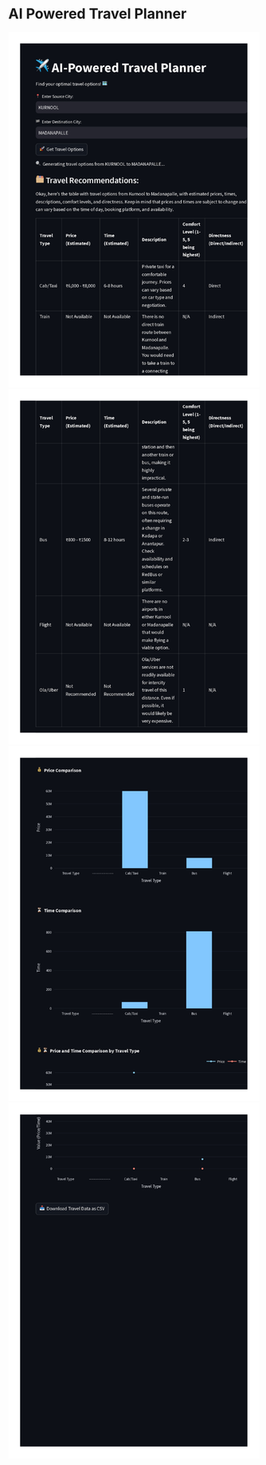 # AI Powered Travel Planner

![](Results/r-1.jpg)
![](Results/r-2.jpg)
![](Results/r-3.jpg)
![](Results/r-4.jpg)

